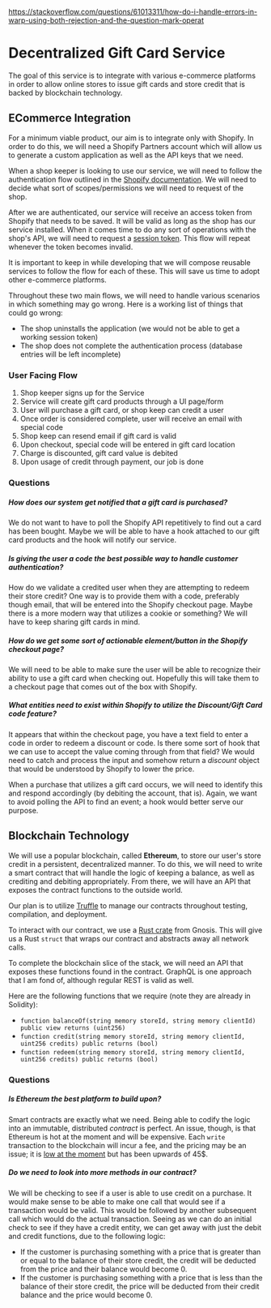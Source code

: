 https://stackoverflow.com/questions/61013311/how-do-i-handle-errors-in-warp-using-both-rejection-and-the-question-mark-operat

# Decentralized Gift Card Service
The goal of this service is to integrate with various e-commerce platforms in order to allow online stores to issue gift cards and store credit that is backed by blockchain technology.

## ECommerce Integration
For a minimum viable product, our aim is to integrate only with Shopify. In order to do this, we will need a Shopify Partners account which will allow us to generate a custom application as well as the API keys that we need.

When a shop keeper is looking to use our service, we will need to follow the authentication flow outlined in the [Shopify documentation](https://shopify.dev/apps/auth/oauth). We will need to decide what sort of scopes/permissions we will need to request of the shop.

After we are authenticated, our service will receive an access token from Shopify that needs to be saved. It will be valid as long as the shop has our service installed. When it comes time to do any sort of operations with the shop's API, we will need to request a [session token](https://shopify.dev/apps/auth/session-tokens). This flow will repeat whenever the token becomes invalid.

It is important to keep in while developing that we will compose reusable services to follow the flow for each of these. This will save us time to adopt other e-commerce platforms.

Throughout these two main flows, we will need to handle various scenarios in which something may go wrong. Here is a working list of things that could go wrong:
- The shop uninstalls the application (we would not be able to get a working session token)
- The shop does not complete the authentication process (database entries will be left incomplete)

### User Facing Flow
1. Shop keeper signs up for the Service
1. Service will create gift card products through a UI page/form
1. User will purchase a gift card, or shop keep can credit a user
1. Once order is considered complete, user will receive an email with special code
1. Shop keep can resend email if gift card is valid
1. Upon checkout, special code will be entered in gift card location
1. Charge is discounted, gift card value is debited
1. Upon usage of credit through payment, our job is done

### Questions
##### How does our system get notified that a gift card is purchased?
We do not want to have to poll the Shopify API repetitively to find out a card has been bought. Maybe we will be able to have a hook attached to our gift card products and the hook will notify our service.

##### Is giving the user a code the best possible way to handle customer authentication?
How do we validate a credited user when they are attempting to redeem their store credit? One way is to provide them with a code, preferably though email, that will be entered into the Shopify checkout page. Maybe there is a more modern way that utilizes a cookie or something? We will have to keep sharing gift cards in mind.

##### How do we get some sort of actionable element/button in the Shopify checkout page?
We will need to be able to make sure the user will be able to recognize their ability to use a gift card when checking out. Hopefully this will take them to a checkout page that comes out of the box with Shopify.

##### What entities need to exist within Shopify to utilize the Discount/Gift Card code feature?
It appears that within the checkout page, you have a text field to enter a code in order to redeem a discount or code. Is there some sort of hook that we can use to accept the value coming through from that field? We would need to catch and process the input and somehow return a *discount* object that would be understood by Shopify to lower the price.

When a purchase that utilizes a gift card occurs, we will need to identify this and respond accordingly (by debiting the account, that is). Again, we want to avoid polling the API to find an event; a hook would better serve our purpose.

## Blockchain Technology
We will use a popular blockchain, called **Ethereum**, to store our user's store credit in a persistent, decentralized manner. To do this, we will need to write a smart contract that will handle the logic of keeping a balance, as well as crediting and debiting appropriately. From there, we will have an API that exposes the contract functions to the outside world.

Our plan is to utilize [Truffle](https://www.trufflesuite.com/truffle) to manage our contracts throughout testing, compilation, and deployment.

To interact with our contract, we use a [Rust crate](https://github.com/gnosis/ethcontract-rs) from Gnosis. This will give us a Rust `struct` that wraps our contract and abstracts away all network calls.

To complete the blockchain slice of the stack, we will need an API that exposes these functions found in the contract. GraphQL is one approach that I am fond of, although regular REST is valid as well.

Here are the following functions that we require (note they are already in Solidity):
- `function balanceOf(string memory storeId, string memory clientId) public view returns (uint256)`
- `function credit(string memory storeId, string memory clientId, uint256 credits) public returns (bool)`
- `function redeem(string memory storeId, string memory clientId, uint256 credits) public returns (bool)`

### Questions
##### Is Ethereum the best platform to build upon?
Smart contracts are exactly what we need. Being able to codify the logic into an immutable, distributed *contract* is perfect. An issue, though, is that Ethereum is hot at the moment and will be expensive. Each `write` transaction to the blockchain will incur a fee, and the pricing may be an issue; it is [low at the moment](https://www.theblockcrypto.com/post/108471/ethereum-eth-gas-fees-six-month-low-why) but has been upwards of 45$.

##### Do we need to look into more methods in our contract?
We will be checking to see if a user is able to use credit on a purchase. It would make sense to be able to make one call that would see if a transaction would be valid. This would be followed by another subsequent call which would do the actual transaction. Seeing as we can do an initial check to see if they have a credit entity, we can get away with just the debit and credit functions, due to the following logic:

- If the customer is purchasing something with a price that is greater than or equal to the balance of their store credit, the credit will be deducted from the price and their balance would become 0.
- If the customer is purchasing something with a price that is less than the balance of their store credit, the price will be deducted from their credit balance and the price would become 0.
